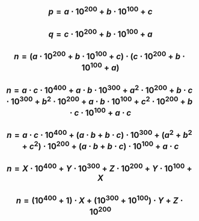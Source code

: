 ## $$p = a \cdot 10^{200} + b \cdot 10^{100} + c$$
## $$q = c \cdot 10^{200} + b \cdot 10^{100} + a$$
## $$n = (a \cdot 10^{200} + b \cdot 10^{100} + c) \cdot(c \cdot 10^{200} + b \cdot 10^{100} + a)$$
## $$n = a\cdot c \cdot 10^{400} + a \cdot b \cdot 10^{300} + a^{2} \cdot 10^{200} + b \cdot c \cdot 10^{300} + b^{2} \cdot 10^{200} + a \cdot b \cdot 10^{100} + c^{2} \cdot10^{200} + b \cdot c \cdot 10^{100} + a \cdot c$$
## $$n = a\cdot c \cdot 10^{400} + (a \cdot b + b \cdot c) \cdot 10^{300} + (a^{2} + b^{2} + c^{2})\cdot 10^{200} + (a \cdot b + b \cdot c)\cdot 10^{100} + a \cdot c$$
## $$n = X \cdot 10^{400} + Y \cdot 10^{300} + Z \cdot 10^{200} + Y \cdot 10^{100} + X$$
## $$n = (10^{400} + 1) \cdot X + (10^{300} + 10^{100}) \cdot Y + Z \cdot 10^{200}$$